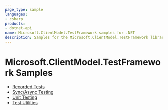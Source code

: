 ```yaml
---
page_type: sample
languages:
- csharp
products:
- dotnet-api
name: Microsoft.ClientModel.TestFramework samples for .NET
description: Samples for the Microsoft.ClientModel.TestFramework library
---
```


# Microsoft.ClientModel.TestFramework Samples

- [Recorded Tests](RecordedTests.md)
- [Sync/Async Testing](SyncAsync.md)
- [Unit Testing](UnitTests.md)
- [Test Utilities](TestUtilities.md)